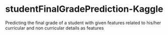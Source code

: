 # studentFinalGradePrediction-Kaggle
Predicting the final grade of a student with given features related to his/her curricular and non curricular details as features
